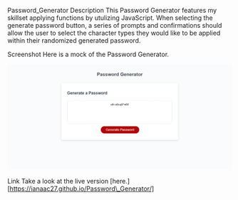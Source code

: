 Password_Generator
Description
This Password Generator features my skillset applying functions by utulizing JavaScript. When selecting the generate password button, a series of prompts and confirmations should allow the user to select the character types they would like to be applied within their randomized generated password.

Screenshot
Here is a mock of the Password Generator.

![Password Generator](Assets/screenshotPG.png)

Link
Take a look at the live version [here.][https://ianaac27.github.io/Password\_Generator/]
